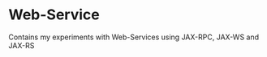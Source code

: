 Web-Service
===========

Contains my experiments with Web-Services using JAX-RPC, JAX-WS and JAX-RS
